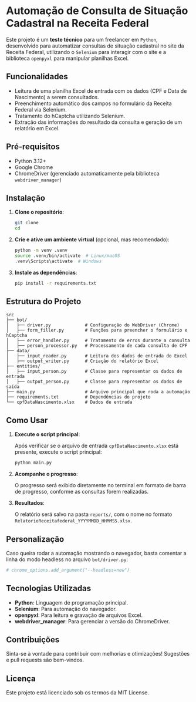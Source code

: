 # Automação de Consulta de Situação Cadastral na Receita Federal

Este projeto é um **teste técnico** para um freelancer em `Python`, desenvolvido para automatizar consultas de situação cadastral no site da Receita Federal, utilizando o `Selenium` para interagir com o site e a biblioteca `openpyxl` para manipular planilhas Excel.

## Funcionalidades

- Leitura de uma planilha Excel de entrada com os dados (CPF e Data de Nascimento) a serem consultados.
- Preenchimento automático dos campos no formulário da Receita Federal via Selenium.
- Tratamento do hCaptcha utilizando Selenium.
- Extração das informações do resultado da consulta e geração de um relatório em Excel.

## Pré-requisitos

- Python 3.12+
- Google Chrome
- ChromeDriver (gerenciado automaticamente pela biblioteca `webdriver_manager`)

## Instalação

1. **Clone o repositório**:
    ```bash
    git clone 
    cd 
    ```

2. **Crie e ative um ambiente virtual** (opcional, mas recomendado):
    ```bash
    python -m venv .venv
    source .venv/bin/activate  # Linux/macOS
    .venv\Scripts\activate  # Windows
    ```

3. **Instale as dependências**:
    ```bash
    pip install -r requirements.txt
    ```

## Estrutura do Projeto

```
src
├── bot/
│   ├── driver.py             # Configuração do WebDriver (Chrome)
│   ├── form_filler.py        # Funções para preencher o formulário e hCaptcha
│   ├── error_handler.py      # Tratamento de erros durante a consulta
│   ├── person_processor.py   # Processamento de cada consulta de CPF
├── data/
│   ├── input_reader.py       # Leitura dos dados de entrada do Excel
│   ├── output_writer.py      # Criação do relatório Excel
├── entities/
│   ├── input_person.py       # Classe para representar os dados de entrada
│   ├── output_person.py      # Classe para representar os dados de saída
├── main.py                   # Arquivo principal que roda a automação
├── requirements.txt          # Dependências do projeto
└── cpfDataNascimento.xlsx    # Dados de entrada
```

## Como Usar

1. **Execute o script principal**:

   Após verificar se o arquivo de entrada `cpfDataNascimento.xlsx` está presente, execute o script principal:

   ```bash
   python main.py
   ```

3. **Acompanhe o progresso**:

   O progresso será exibido diretamente no terminal em formato de barra de progresso, conforme as consultas forem realizadas.

4. **Resultados**:

   O relatório será salvo na pasta `reports/`, com o nome no formato `RelatorioReceitafederal_YYYYMMDD_HHMMSS.xlsx`.

## Personalização

Caso queira rodar a automação mostrando o navegador, basta comentar a linha do modo headless no arquivo `bot/driver.py`:

```python
# chrome_options.add_argument("--headless=new")
```

## Tecnologias Utilizadas

- **Python**: Linguagem de programação principal.
- **Selenium**: Para automação do navegador.
- **openpyxl**: Para leitura e gravação de arquivos Excel.
- **webdriver_manager**: Para gerenciar a versão do ChromeDriver.

## Contribuições

Sinta-se à vontade para contribuir com melhorias e otimizações! Sugestões e pull requests são bem-vindos.

## Licença

Este projeto está licenciado sob os termos da MIT License.
